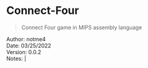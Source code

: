 # Connect-Four
>
> Connect Four game in MIPS assembly language
>

Author:     notme4  
Date:       03/25/2022  
Version:    0.0.2  
Notes:      |  
